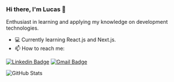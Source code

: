 ### Hi there, I'm Lucas 👋

Enthusiast in learning and applying my knowledge on development technologies.

- 💻 Currently learning React.js and Next.js.
- 📫 How to reach me:  

[![Linkedin Badge](https://img.shields.io/badge/-LinkedIn-0e76a8?style=flat-square&logo=Linkedin&logoColor=white&link=https://www.linkedin.com/in/lucaspassini/)](https://www.linkedin.com/in/lucaspassini/) 
[![Gmail Badge](https://img.shields.io/badge/-Gmail-c0392b?style=flat-square&logo=Gmail&logoColor=white&link=mailto:lucas.passini1@gmail.com)](mailto:lucas.passini1@gmail.com)

![GitHub Stats](https://github-readme-stats.vercel.app/api?username=lucaspassini&theme=dark)
